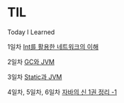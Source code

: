 # TIL
Today I Learned

1일차
[Int를 활용한 네트워크의 이해](./Java/[Day1]%20Int%EB%A5%BC%20%ED%99%9C%EC%9A%A9%ED%95%9C%20%EB%84%A4%ED%8A%B8%EC%9B%8C%ED%81%AC%EC%9D%98%20%EC%9D%B4%ED%95%B4.md)

2일차
[GC와 JVM](./Java/%5BDay2%5D%20GC.md)

3일차
[Static과 JVM](./Java/%5BDay3%5D%20%28%EC%A7%84%ED%96%89%EC%A4%91%29Static%EA%B3%BC%20JVM.md)

4일차, 5일차, 6일차
[자바의 신 1권 정리 -1](./Java/%5BDay4%2C5%2C6%5D%20%28%EC%A7%84%ED%96%89%EC%A4%91%29%EC%9E%90%EB%B0%94%EC%9D%98%20%EC%8B%A0%201%EA%B6%8C%20%EC%A0%95%EB%A6%AC.md)
